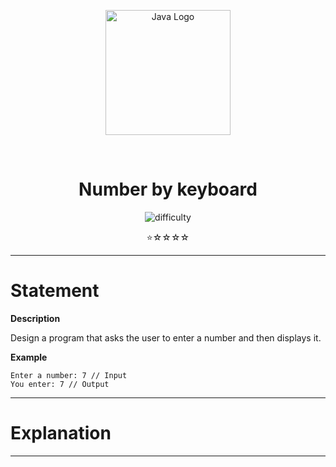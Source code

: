 <p align="center">
  <img src="https://upload.wikimedia.org/wikipedia/en/3/30/Java_programming_language_logo.svg" alt="Java Logo" width="200"/>
</p>

<br>


<h1 align="center">Number by keyboard</h1>

<p align="center">
  <img src="https://img.shields.io/badge/Difficulty-Easy-brightgreen?style=for-the-badge&logo=starship&logoColor=white" alt="difficulty"/>
</p>

<p align="center">
  ⭐☆☆☆☆
</p>

---


# Statement

**Description**

Design a program that asks the user to enter a number and then displays it.

**Example**

```
Enter a number: 7 // Input
You enter: 7 // Output
```
---

# Explanation

---
